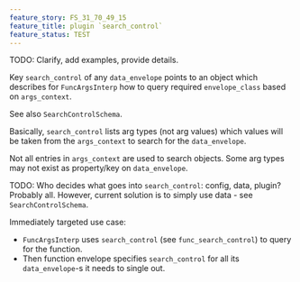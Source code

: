 ```yaml
---
feature_story: FS_31_70_49_15
feature_title: plugin `search_control`
feature_status: TEST
---
```


TODO: Clarify, add examples, provide details.

Key `search_control` of any `data_envelope` points to an object which describes for `FuncArgsInterp`
how to query required `envelope_class` based on `args_context`.

See also `SearchControlSchema`.

Basically, `search_control` lists arg types (not arg values) which values will be
taken from the `args_context` to search for the `data_envelope`.

Not all entries in `args_context` are used to search objects.
Some arg types may not exist as property/key on `data_envelope`.

TODO: Who decides what goes into `search_control`: config, data, plugin? Probably all.
      However, current solution is to simply use data - see `SearchControlSchema`.

Immediately targeted use case:
*   `FuncArgsInterp` uses `search_control` (see `func_search_control`) to query for the function.
*   Then function envelope specifies `search_control` for all its `data_envelope`-s it needs to single out.
